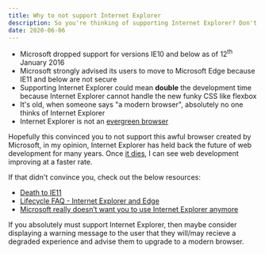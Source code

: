 ```yaml
---
title: Why to not support Internet Explorer
description: So you're thinking of supporting Internet Explorer? Don't.
date: 2020-06-06
---
```


- Microsoft dropped support for versions IE10 and below as of <time datetime="2016-01-12">12<sup>th</sup> January 2016</time>
- Microsoft strongly advised its users to move to Microsoft Edge because IE11 and below are not secure
- Supporting Internet Explorer could mean **double** the development time because Internet Explorer cannot handle the new funky CSS like flexbox
- It's old, when someone says "a modern browser", absolutely no one thinks of Internet Explorer
- Internet Explorer is not an [evergreen browser](https://www.techopedia.com/definition/31094/evergreen-browser)

Hopefully this convinced you to not support this awful browser created by Microsoft, in my opinion, Internet Explorer has held back the future of web development for many years. Once [it dies](https://death-to-ie11.com), I can see web development improving at a faster rate.

If that didn't convince you, check out the below resources:
- [Death to IE11](https://death-to-ie11.com)
- [Lifecycle FAQ - Internet Explorer and Edge](https://docs.microsoft.com/en-us/lifecycle/faq/internet-explorer-microsoft-edge)
- [Microsoft really doesn’t want you to use Internet Explorer anymore](https://www.theverge.com/2019/2/8/18216767/microsoft-internet-explorer-warning-compatibility-solution)

If you absolutely must support Internet Explorer, then maybe consider displaying a warning message to the user that they will/may recieve a degraded experience and advise them to upgrade to a modern browser.